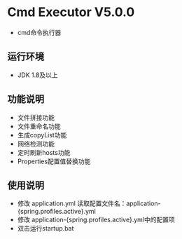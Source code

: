 # Cmd Executor V5.0.0
+ cmd命令执行器
## 运行环境
+ JDK 1.8及以上
## 功能说明
+ 文件拼接功能
+ 文件重命名功能
+ 生成copyList功能
+ 网络检测功能
+ 定时刷新hosts功能
+ Properties配置值替换功能
## 使用说明
+ 修改 application.yml 读取配置文件名：application-{spring.profiles.active}.yml
+ 修改 application-{spring.profiles.active}.yml中的配置项
+ 双击运行startup.bat